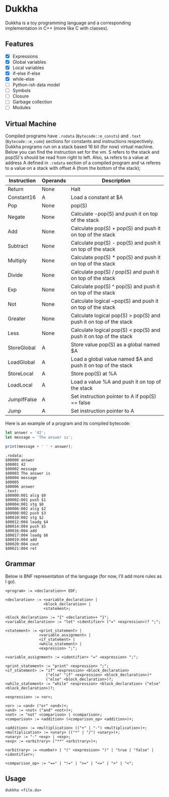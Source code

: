 # Dukkha

Dukkha is a toy programming language and a corresponding implementation in C++ (more like C with classes).

## Features

- [x] Expressions
- [x] Global variables
- [x] Local variables
- [x] if-else if-else
- [x] while-else
- [ ] Python-ish data model
- [ ] Symbols
- [ ] Closure
- [ ] Garbage collection
- [ ] Modules

## Virtual Machine

Compiled programs have `.rodata` (`Bytecode::m_consts`) and `.text` (`Bytecode::m_code`)
sections for constants and instructions respectively. Dukkha programs run on a stack based 16 bit
(for now) virtual machine. Below you can find the instruction set for the vm. S refers to the stack and pop(S)'s
should be read from right to left.  Also, `$A` refers to a value at address A defined in `.rodata` section of a compiled program
and `%A` referes to a value on a stack with offset A (from the bottom of the stack);

| Instruction | Operands | Description                                                       |
|-------------|----------|-------------------------------------------------------------------|
| Return      | None     | Halt                                                              |
| Constant16  | A        | Load a constant at $A                                             |
| Pop         | None     | pop(S)                                                            |
| Negate      | None     | Calculate -pop(S) and push it on top of the stack                 |
| Add         | None     | Calculate pop(S) + pop(S) and push it on top of the stack         |
| Subtract    | None     | Calculate pop(S) - pop(S) and push it on top of the stack         |
| Multiply    | None     | Calculate pop(S) * pop(S) and push it on top of the stack         |
| Divide      | None     | Calculate pop(S) / pop(S) and push it on top of the stack         |
| Exp         | None     | Calculate pop(S) ^ pop(S) and push it on top of the stack         |
| Not         | None     | Calculate logical ~pop(S) and push it on top of the stack         |
| Greater     | None     | Calculate logical pop(S) > pop(S) and push it on top of the stack |
| Less        | None     | Calculate logical pop(S) < pop(S) and push it on top of the stack |
| StoreGlobal | A        | Store value pop(S) as a global named $A                           |
| LoadGlobal  | A        | Load a global value named $A and push it on top of the stack      |
| StoreLocal  | A        | Store pop(S) at %A                                                |
| LoadLocal   | A        | Load a value %A and push it on top of the stack                   |
| JumpIfFalse | A        | Set instruction pointer to A if pop(S) == false                   |
| Jump        | A        | Set instruction pointer to A                                      |

Here is an example of a program and its compiled bytecode:

```javascript
let answer = '42';
let message = 'The answer is';

print(message + ' ' + answer);
```

```
.rodata:
$00000 answer
$00001 42
$00002 message
$00003 The answer is
$00004 message
$00005
$00006 answer
.text:
$00000:001 alcg $0
$00002:001 push $1
$00004:001 stg $0
$00006:002 alcg $2
$00008:002 push $3
$00010:002 stg $2
$00012:004 loadg $4
$00014:004 push $5
$00016:004 add
$00017:004 loadg $6
$00019:004 add
$00020:004 cout
$00021:004 ret
```

## Grammar

Below is BNF representation of the language (for now, I'll add more rules as I go).

```
<program> := <declaration>+ EOF;

<declaration> := <variable_declaration> |
                 <block_declaration> |
                 <statement>;

<block_declaration> := "{" <declaration>+ "}";
<variable_declaration> := "let" <identifier> ("=" <expression>)? ";";

<statement> := <print_statement> |
               <variable_assignment> |
               <if_statement> |
               <while_statement> |
               <expression> ";";

<variable_assignment> := <identifier> "=" <expression> ";";

<print_statement> := "print" <expression> ";";
<if_statement> := "if" <expression> <block_declaration>
                  ("else" "if" <expression> <block_declaration>)*
                  ("else" <block_declaration>)?;
<while_statement> := "while" <expression> <block_declaration> ("else" <block_declaration>)?;

<expression> := <or>;

<or> := <and> ("or" <and>)+;
<and> := <not> ("and" <not>)+;
<not> := "not" <comparison> | <comparison>;
<comparison> := <addition> (<comparison_op> <addition>)+;

<addition> := <multiplication> (("+" | "-") <multiplication>)+;
<multiplication> := <unary> (("*" | "/") <unary>)+;
<unary> := "-" <exp> | <exp>;
<exp> := <arbitrary> ("**" <arbitrary>)+;

<arbitrary> := <number> | "(" <expression> ")" | "true | "false" | <identifier>;

<comparison_op> := "==" | "!=" | ">=" | "<=" | ">" | "<";
```

## Usage

```
dukkha <file.du>
```
